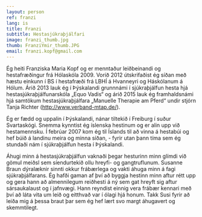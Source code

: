 ```yaml
---
layout: person
ref: franzi
lang: is
title: Franzi
subtitle: Hestasjúkraþjálfari
image: franzi_thumb.jpg
thumb: FranziYmir_thumb.JPG
email: franzi.kopf@gmail.com
---
```


Ég heiti Franziska Maria Kopf og er menntaður leiðbeinandi og hestafræðingur frá Hólaskóla 2009. Vorið 2012 útskrifaðist ég síðan með hæstu einkunn í BS í hestafræði frá LBHÍ á Hvanneyri og Háskólanum á Hólum. 
Árið 2013 lauk ég í Þýskalandi grunnnámi í sjúkraþjálfun hesta hjá hestasjúkraþjálfunarskóla „Equo Vadis“ og árið 2015 lauk ég framhaldsnámi hjá samtökum hestasjúkraþjálfara „Manuelle Therapie am Pferd“ undir stjórn Tanja Richter (http://www.verband-mtap.de/).

Ég er fædd og uppalin í Þýskalandi, nánar tiltekið í Freiburg í suður Svartaskógi. Snemma kynntist ég íslenska hestinum og er alin upp við hestamennsku. Í febrúar 2007 kom ég til Íslands til að vinna á hestabúi og hef búið á landinu meira og minna síðan, - fyrir utan þann tíma sem ég stundaði nám í sjúkraþjálfun hesta í Þýskalandi.

Áhugi minn á hestasjúkraþjálfun vaknaði þegar hesturinn minn glímdi við gömul meiðsl sem síendurtekið ollu hreyfi- og gangtruflunum. Susanne Braun dýralæknir sinnti okkur frábærlega og vakti áhuga minn á fagi sjúkraþjálfarans. Ég hafði gaman af því að byggja hestinn minn aftur rétt upp og gera hann að almennilegum reiðhesti á ný sem gat hreyft sig aftur sársaukalaust og í jafnvægi. Hann reyndist einnig vera frábær kennari með því að láta vita um leið og eitthvað var í ólagi hjá honum. Takk Susi fyrir að leiða mig á þessa braut þar sem ég hef lært svo margt áhugavert og skemmtilegt.

